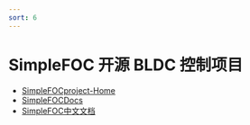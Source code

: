 ```yaml
---
sort: 6
---
```

# SimpleFOC 开源 BLDC 控制项目



- [SimpleFOCproject-Home](https://simplefoc.com/)
- [SimpleFOCDocs](https://docs.simplefoc.com/)
- [SimpleFOC中文文档](http://simplefoc.cn/)







